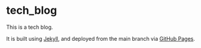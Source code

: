 # tech_blog

This is a tech blog. 

It is built using [Jekyll](https://jekyllrb.com/), and deployed from the main branch via [GitHub Pages](https://docs.github.com/pages).